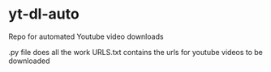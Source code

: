 # yt-dl-auto
Repo for automated Youtube video downloads

.py file does all the work
URLS.txt contains the urls for youtube videos to be downloaded
